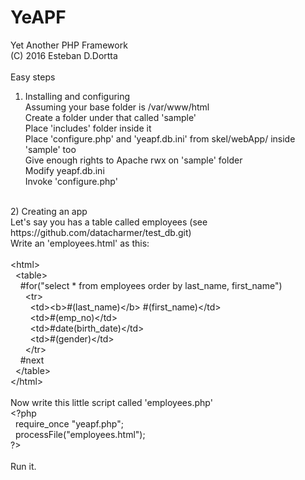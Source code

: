 # YeAPF<br>
Yet Another PHP Framework<br>
(C) 2016 Esteban D.Dortta<br>
<br>
Easy steps<br>
1) Installing and configuring<br>
Assuming your base folder is /var/www/html<br>
Create a folder under that called 'sample'<br>
Place 'includes' folder inside it<br>
Place 'configure.php' and 'yeapf.db.ini' from skel/webApp/ inside 'sample' too<br>
Give enough rights to Apache rwx on 'sample' folder<br>
Modify yeapf.db.ini<br>
Invoke 'configure.php'<br>
<br>
2) Creating an app<br>
Let's say you has a table called employees (see https://github.com/datacharmer/test_db.git)<br>
Write an 'employees.html' as this:<br>
<br>
&lt;html&gt;<br>
&nbsp;&nbsp;&lt;table&gt;<br>
&nbsp;&nbsp;&nbsp;&nbsp;#for("select * from employees order by last_name, first_name")<br>
&nbsp;&nbsp;&nbsp;&nbsp;&nbsp;&nbsp;&lt;tr&gt;<br>
&nbsp;&nbsp;&nbsp;&nbsp;&nbsp;&nbsp;&nbsp;&nbsp;&lt;td&gt;&lt;b&gt;#(last_name)&lt;/b&gt; #(first_name)&lt;/td&gt;<br>
&nbsp;&nbsp;&nbsp;&nbsp;&nbsp;&nbsp;&nbsp;&nbsp;&lt;td&gt;#(emp_no)&lt;/td&gt;<br>
&nbsp;&nbsp;&nbsp;&nbsp;&nbsp;&nbsp;&nbsp;&nbsp;&lt;td&gt;#date(birth_date)&lt;/td&gt;<br>
&nbsp;&nbsp;&nbsp;&nbsp;&nbsp;&nbsp;&nbsp;&nbsp;&lt;td&gt;#(gender)&lt;/td&gt;<br>
&nbsp;&nbsp;&nbsp;&nbsp;&nbsp;&nbsp;&lt;/tr&gt;<br>
&nbsp;&nbsp;&nbsp;&nbsp;#next<br>
&nbsp;&nbsp;&lt;/table&gt;<br>
&lt;/html&gt;<br>
<br>
Now write this little script called 'employees.php'<br>
&lt;?php<br>
&nbsp;&nbsp;require_once "yeapf.php";<br>
&nbsp;&nbsp;processFile("employees.html");<br>
?&gt;<br>
<br>
Run it.<br>
